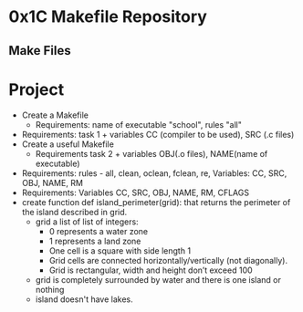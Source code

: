 # 0x1C Makefile Repository
## Make Files

# Project

- Create a Makefile
  - Requirements: name of executable "school", rules "all"
- Requirements: task 1 + variables CC (compiler to be used), SRC (.c files)
- Create a useful Makefile
  - Requirements task 2 + variables OBJ(.o files), NAME(name of executable)
- Requirements: rules - all, clean, oclean, fclean, re, Variables: CC, SRC, OBJ, NAME, RM
- Requirements: Variables CC, SRC, OBJ, NAME, RM, CFLAGS
- create function def island_perimeter(grid): that returns the perimeter of the island described in grid.
  - grid a list of list of integers:
    - 0 represents a water zone
    - 1 represents a land zone
    - One cell is a square with side length 1
    - Grid cells are connected horizontally/vertically (not diagonally).
    - Grid is rectangular, width and height don’t exceed 100
  - grid is completely surrounded by water and there is one island or nothing
  - island doesn't have lakes.
